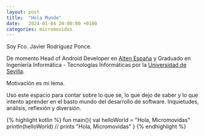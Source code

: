 ```yaml
---
layout: post
title:  "Hola Mundo"
date:   2024-01-04 20:00:00 +0100
categories: micromovidas
---
```

Soy Fco. Javier Rodríguez Ponce.

De momento Head of Android Developer en [Alten España](https://www.alten.es/) y Graduado en Ingeniería Informática - Tecnologías Informáticas por la [Universidad de Sevilla](https://www.etsii.us.es/).

Motivación es mi lema.

Uso este espacio para contar sobre lo que se, lo que dejo de saber y lo que intento aprender en el basto mundo del desarrollo de software. Inquietudes, análisis, reflexión y diversión.

{% highlight kotlin %}
fun main(){
   val helloWorld = "Hola, Micromovidas"
   println(helloWorld)
   // prints "Hola, Micromovidas"
}
{% endhighlight %}
